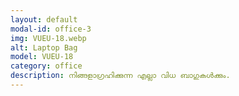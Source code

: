 ```yaml
---
layout: default
modal-id: office-3
img: VUEU-18.webp
alt: Laptop Bag
model: VUEU-18
category: office
description: നിങ്ങളാഗ്രഹിക്കുന്ന എല്ലാ വിധ ബാഗുകൾക്കും.
---
```


